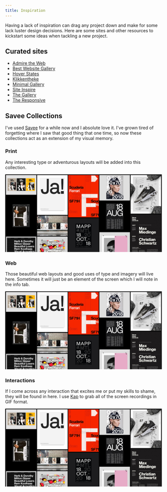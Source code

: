 ```yaml
---
title: Inspiration
---
```


Having a lack of inspiration can drag any project down and make for some lack luster design decisions. Here are some sites and other resources to kickstart some ideas when tackling a new project.

## Curated sites

- [Admire the Web](https://www.admiretheweb.com/)
- [Best Website Gallery](https://bestwebsite.gallery/)
- [Hover States](https://www.hoverstat.es/)
- [Klikkentheke](https://klikkentheke.com/)
- [Minimal Gallery](https://minimal.gallery/)
- [Site Inspire](https://www.siteinspire.com/)
- [The Gallery](https://thegallery.io/)
- [The Responsive](http://the-responsive.com/)

## Savee Collections

I've used [Savee](https://savee.it) for a while now and I absolute love it. I've grown tired of forgetting where I saw that good thing that one time, so now these collections act as an extension of my visual memory.

### Print

Any interesting type or adventurous layouts will be added into this collection.

[![Print Collection](./images/design-collection.jpg "Savee print Collection")](https://savee.it/adamcollier/collections/print-2/)

### Web

Those beautiful web layouts and good uses of type and imagery will live here. Sometimes it will just be an element of the screen which I will note in the info tab.

[![Web Collection](./images/design-collection.jpg "Savee web Collection")](https://savee.it/adamcollier/collections/web/)

### Interactions

If I come across any interaction that excites me or put my skills to shame, they will be found in here. I use [Kap](https://getkap.co/) to grab all of the screen recordings in GIF format.

[![Interactions Collection](./images/design-collection.jpg "Savee interactions Collection")](https://savee.it/adamcollier/collections/interactions/)
